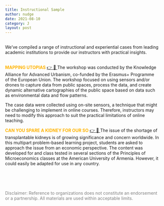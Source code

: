 ```yaml
---
title: Instructional Sample
author: nudge
date: 2021-08-10
category: J
layout: post
---
```

<br>
We’ve compiled a range of instructional and experiential cases from leading academic institutions to provide our instructors with practical insights.
<br>
<br>

<span style="color:#ffb300; font-weight:bold;">MAPPING UTOPIAS</span> [👉️ 🔗 ](http://ka-au.net/wp-content/uploads/2017/12/KAAU_LessonPlan_mappingutopias.pdf) The workshop was conducted by the Knowledge Alliance for Advanced Urbanism, co-funded by the Erasmus+ Programme of the European Union. 
The workshop focused on using sensors and/or drones to capture data from public spaces, process the data, and create dynamic alternative cartographies of the public space based on data such as environmental data and flow patterns.

The case data were collected using on-site sensors, a technique that might be challenging to implement in online courses. Therefore, instructors may need to modify this approach to suit the practical limitations of online teaching.


<span style="color:#ffb300; font-weight:bold;">CAN YOU SPARE A KIDNEY FOR OUR SO</span> [👉️ 🔗 ]([http://ka-au.net/wp-content/uploads/2017/12/KAAU_LessonPlan_mappingutopias.pdf](https://itue.udel.edu/pbl/problems/entry/43/)) The issue of the shortage of transplantable kidneys is of growing significance and concern worldwide. In this multipart problem-based learning project, students are asked to approach the issue from an economic perspective. The content was developed for and class tested in several sections of the Principles of Microeconomics classes at the American University of Armenia. However, it could easily be adapted for use in any country.

<br>
<br>
<br>


<span style="color: gray">Disclaimer: Reference to organizations does not constitute an endorsement or a partnership. All materials are used within acceptable limits.</span>
